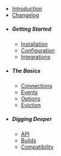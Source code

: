 
- [Introduction](/docs/1.x/introduction)
- [Changelog](https://github.com/cachewerk/relay/releases)
- ##### Getting Started
  - [Installation](/docs/1.x/installation)
  - [Configuration](/docs/1.x/configuration)
  - [Integrations](/docs/1.x/integrations)
- ##### The Basics
  - [Connections](/docs/1.x/connections)
  - [Events](/docs/1.x/events)
  - [Options](/docs/1.x/options)
  - [Eviction](/docs/1.x/eviction)
- ##### Digging Deeper
  - [API](/docs/1.x/api)
  - [Builds](/docs/1.x/builds)
  - [Compatibility](/docs/1.x/compatibility)
